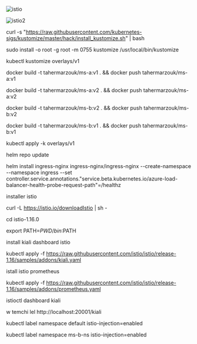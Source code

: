 ![istio](https://user-images.githubusercontent.com/61206375/206857158-0dd8c318-2169-40dc-9d76-b26fd7c48800.jpg)

![istio2](https://user-images.githubusercontent.com/61206375/206857286-5973d90d-e145-47f9-8be8-1c6cfe3903b0.jpg)

curl -s "https://raw.githubusercontent.com/kubernetes-sigs/kustomize/master/hack/install_kustomize.sh" | bash

sudo install -o root -g root -m 0755 kustomize /usr/local/bin/kustomize

kubectl kustomize overlays/v1

docker build -t tahermarzouk/ms-a:v1 . && docker push tahermarzouk/ms-a:v1

docker build -t tahermarzouk/ms-a:v2 . && docker push tahermarzouk/ms-a:v2

docker build -t tahermarzouk/ms-b:v2 . && docker push tahermarzouk/ms-b:v2

docker build -t tahermarzouk/ms-b:v1 . && docker push tahermarzouk/ms-b:v1

kubectl apply -k overlays/v1

helm repo update

helm install ingress-nginx ingress-nginx/ingress-nginx  --create-namespace  --namespace ingress  --set controller.service.annotations."service\.beta\.kubernetes\.io/azure-load-balancer-health-probe-request-path"=/healthz

installer istio 

curl -L https://istio.io/downloadIstio | sh -

cd istio-1.16.0

export PATH=$PWD/bin:$PATH

install kiali dashboard istio

kubectl apply -f https://raw.githubusercontent.com/istio/istio/release-1.16/samples/addons/kiali.yaml

istall istio prometheus

kubectl apply -f https://raw.githubusercontent.com/istio/istio/release-1.16/samples/addons/prometheus.yaml

istioctl dashboard kiali

w temchi lel http://localhost:20001/kiali

kubectl label namespace default istio-injection=enabled

kubectl label namespace ms-b-ns istio-injection=enabled

